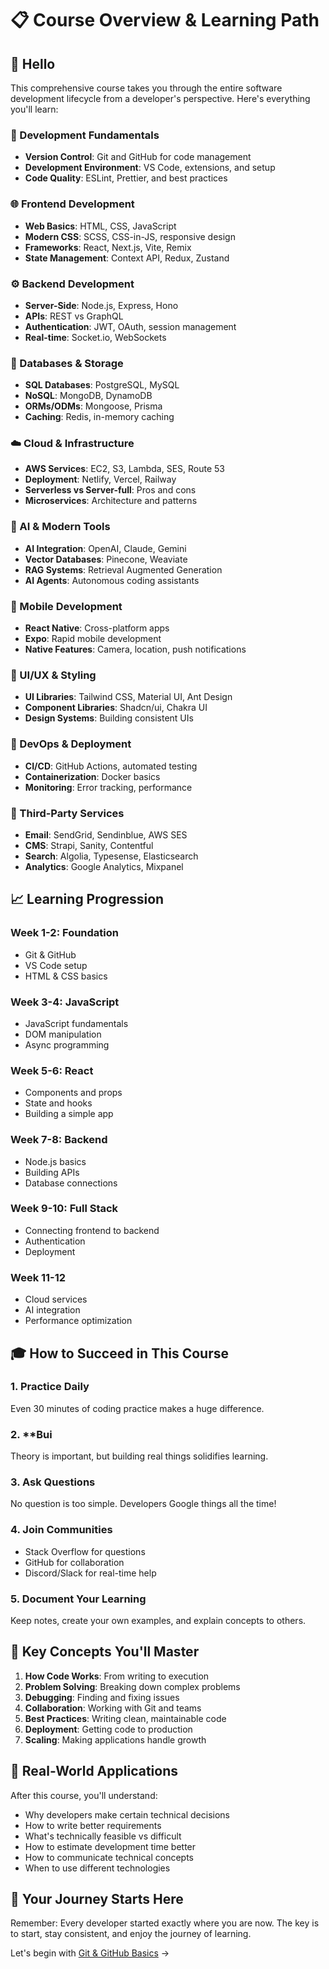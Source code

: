 # 📋 Course Overview & Learning Path

## 🎯 Hello

This comprehensive course takes you through the entire software development lifecycle from a developer's perspective. Here's everything you'll learn:

### 🔧 Development Fundamentals

- **Version Control**: Git and GitHub for code management
- **Development Environment**: VS Code, extensions, and setup
- **Code Quality**: ESLint, Prettier, and best practices

### 🌐 Frontend Development

- **Web Basics**: HTML, CSS, JavaScript
- **Modern CSS**: SCSS, CSS-in-JS, responsive design
- **Frameworks**: React, Next.js, Vite, Remix
- **State Management**: Context API, Redux, Zustand

### ⚙️ Backend Development

- **Server-Side**: Node.js, Express, Hono
- **APIs**: REST vs GraphQL
- **Authentication**: JWT, OAuth, session management
- **Real-time**: Socket.io, WebSockets

### 💾 Databases & Storage

- **SQL Databases**: PostgreSQL, MySQL
- **NoSQL**: MongoDB, DynamoDB
- **ORMs/ODMs**: Mongoose, Prisma
- **Caching**: Redis, in-memory caching

### ☁️ Cloud & Infrastructure

- **AWS Services**: EC2, S3, Lambda, SES, Route 53
- **Deployment**: Netlify, Vercel, Railway
- **Serverless vs Server-full**: Pros and cons
- **Microservices**: Architecture and patterns

### 🤖 AI & Modern Tools

- **AI Integration**: OpenAI, Claude, Gemini
- **Vector Databases**: Pinecone, Weaviate
- **RAG Systems**: Retrieval Augmented Generation
- **AI Agents**: Autonomous coding assistants

### 📱 Mobile Development

- **React Native**: Cross-platform apps
- **Expo**: Rapid mobile development
- **Native Features**: Camera, location, push notifications

### 🎨 UI/UX & Styling

- **UI Libraries**: Tailwind CSS, Material UI, Ant Design
- **Component Libraries**: Shadcn/ui, Chakra UI
- **Design Systems**: Building consistent UIs

### 🚀 DevOps & Deployment

- **CI/CD**: GitHub Actions, automated testing
- **Containerization**: Docker basics
- **Monitoring**: Error tracking, performance

### 📧 Third-Party Services

- **Email**: SendGrid, Sendinblue, AWS SES
- **CMS**: Strapi, Sanity, Contentful
- **Search**: Algolia, Typesense, Elasticsearch
- **Analytics**: Google Analytics, Mixpanel

## 📈 Learning Progression

### Week 1-2: Foundation

- Git & GitHub
- VS Code setup
- HTML & CSS basics

### Week 3-4: JavaScript

- JavaScript fundamentals
- DOM manipulation
- Async programming

### Week 5-6: React

- Components and props
- State and hooks
- Building a simple app

### Week 7-8: Backend

- Node.js basics
- Building APIs
- Database connections

### Week 9-10: Full Stack

- Connecting frontend to backend
- Authentication
- Deployment

### Week 11-12

- Cloud services
- AI integration
- Performance optimization

## 🎓 How to Succeed in This Course

### 1. **Practice Daily**

Even 30 minutes of coding practice makes a huge difference.

### 2. \*\*Bui

Theory is important, but building real things solidifies learning.

### 3. **Ask Questions**

No question is too simple. Developers Google things all the time!

### 4. **Join Communities**

- Stack Overflow for questions
- GitHub for collaboration
- Discord/Slack for real-time help

### 5. **Document Your Learning**

Keep notes, create your own examples, and explain concepts to others.

## 🔑 Key Concepts You'll Master

1. **How Code Works**: From writing to execution
2. **Problem Solving**: Breaking down complex problems
3. **Debugging**: Finding and fixing issues
4. **Collaboration**: Working with Git and teams
5. **Best Practices**: Writing clean, maintainable code
6. **Deployment**: Getting code to production
7. **Scaling**: Making applications handle growth

## 💼 Real-World Applications

After this course, you'll understand:

- Why developers make certain technical decisions
- How to write better requirements
- What's technically feasible vs difficult
- How to estimate development time better
- How to communicate technical concepts
- When to use different technologies

## 🚀 Your Journey Starts Here

Remember: Every developer started exactly where you are now. The key is to start, stay consistent, and enjoy the journey of learning.

Let's begin with [Git & GitHub Basics](../01-Git-GitHub-Basics/README.md) →
